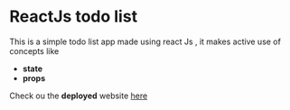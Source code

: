 # ReactJs todo list
This is a simple todo list app made using react Js , it makes active use of concepts like
- __state__
- __props__

Check ou the __deployed__ website <a href="https://denismnjima.github.io/reactjs-todo-list/">here</a>